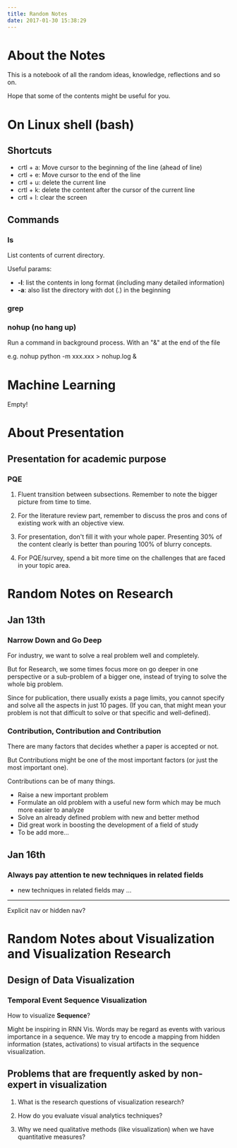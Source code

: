 ```yaml
---
title: Random Notes
date: 2017-01-30 15:38:29
---
```


# About the Notes

This is a notebook of all the random ideas, knowledge, reflections and so on.

Hope that some of the contents might be useful for you.

# On Linux shell (bash)

## Shortcuts

* crtl + a: Move cursor to the beginning of the line (ahead of line)
* crtl + e: Move cursor to the end of the line
* crtl + u: delete the current line
* crtl + k: delete the content after the cursor of the current line 
* crtl + l: clear the screen


## Commands

### ls

List contents of current directory.

Useful params:
* **-l**: list the contents in long format (including many detailed information)
* **-a**: also list the directory with dot (.) in the beginning

### grep


### nohup (no hang up)

Run a command in background process. With an "&" at the end of the file

e.g. nohup python -m xxx.xxx > nohup.log &
 
 
# Machine Learning

Empty!
 
 
# About Presentation

## Presentation for academic purpose

### PQE

1. Fluent transition between subsections. Remember to note the bigger picture from time to time.

2. For the literature review part, remember to discuss the pros and cons of existing work with an objective  view.

3. For presentation, don't fill it with your whole paper. Presenting 30% of the content clearly is better than pouring 100% of blurry concepts.

4. For PQE/survey, spend a bit more time on the challenges that are faced in your topic area. 
 
# Random Notes on Research

## Jan 13th

### Narrow Down and Go Deep

For industry, we want to solve a real problem well and completely. 

But for Research, we some times focus more on go deeper in one perspective or a sub-problem of a bigger one, instead of trying to solve the whole big problem.

Since for publication, there usually exists a page limits, you cannot specify and solve all the aspects in just 10 pages. 
(If you can, that might mean your problem is not that difficult to solve or that specific and well-defined).

### Contribution, Contribution and Contribution

There are many factors that decides whether a paper is accepted or not.

But Contributions might be one of the most important factors (or just the most important one). 

Contributions can be of many things. 
* Raise a new important problem
* Formulate an old problem with a useful new form which may be much more easier to analyze
* Solve an already defined problem with new and better method
* Did great work in boosting the development of a field of study
* To be add more...


## Jan 16th

### Always pay attention te new techniques in related fields

* new techniques in related fields may ...



-----------

Explicit nav or hidden nav?

 
 
# Random Notes about Visualization and Visualization Research 

## Design of Data Visualization

### Temporal Event **Sequence Visualization**

How to visualize **Sequence**?

Might be inspiring in RNN Vis.
Words may be regard as events with various importance in a sequence. We may try to encode a mapping from hidden information (states, activations) to visual artifacts in the sequence visualization.

## Problems that are frequently asked by non-expert in visualization

1. What is the research questions of visualization research?

2. How do you evaluate visual analytics techniques?

3. Why we need qualitative methods (like visualization) when we have quantitative measures?
 
 
